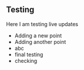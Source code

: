 ## Testing 

Here I am testing live updates

- Adding a new point
- Adding another point
- abc
- final testing
- checking